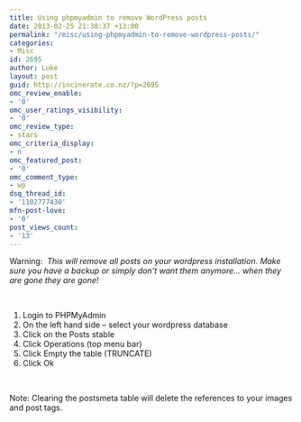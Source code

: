 ```yaml
---
title: Using phpmyadmin to remove WordPress posts
date: 2013-02-25 21:38:37 +13:00
permalink: "/misc/using-phpmyadmin-to-remove-wordpress-posts/"
categories:
- Misc
id: 2695
author: Luke
layout: post
guid: http://incinerate.co.nz/?p=2695
omc_review_enable:
- '0'
omc_user_ratings_visibility:
- '0'
omc_review_type:
- stars
omc_criteria_display:
- n
omc_featured_post:
- '0'
omc_comment_type:
- wp
dsq_thread_id:
- '1102777430'
mfn-post-love:
- '0'
post_views_count:
- '13'
---
```


Warning:  _This will remove all posts on your wordpress installation. Make sure you have a backup or simply don’t want them anymore&#8230; when they are gone they are gone!_

&nbsp;

  1. Login to PHPMyAdmin
  2. On the left hand side – select your wordpress database
  3. Click on the Posts stable
  4. Click Operations (top menu bar)
  5. Click Empty the table (TRUNCATE)
  6. Click Ok

&nbsp;

Note: Clearing the postsmeta table will delete the references to your images and post tags.